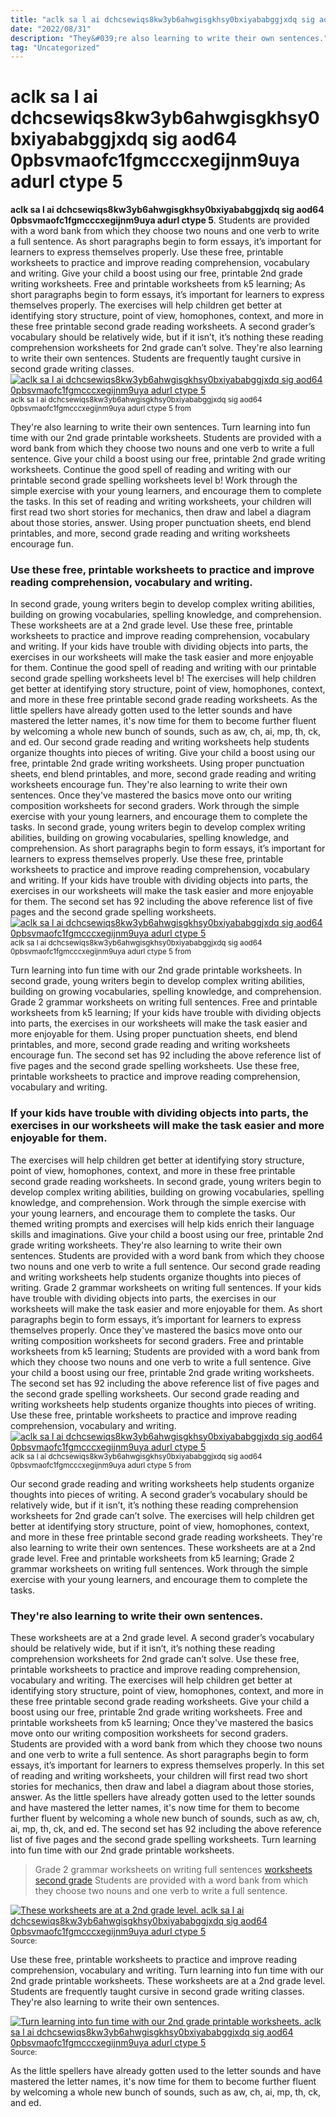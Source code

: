 ```yaml
---
title: "aclk sa l ai dchcsewiqs8kw3yb6ahwgisgkhsy0bxiyababggjxdq sig aod64 0pbsvmaofc1fgmcccxegijnm9uya adurl ctype 5"
date: "2022/08/31"
description: "They&#039;re also learning to write their own sentences."
tag: "Uncategorized"
---
```


# aclk sa l ai dchcsewiqs8kw3yb6ahwgisgkhsy0bxiyababggjxdq sig aod64 0pbsvmaofc1fgmcccxegijnm9uya adurl ctype 5
**aclk sa l ai dchcsewiqs8kw3yb6ahwgisgkhsy0bxiyababggjxdq sig aod64 0pbsvmaofc1fgmcccxegijnm9uya adurl ctype 5**. Students are provided with a word bank from which they choose two nouns and one verb to write a full sentence. As short paragraphs begin to form essays, it’s important for learners to express themselves properly. Use these free, printable worksheets to practice and improve reading comprehension, vocabulary and writing. Give your child a boost using our free, printable 2nd grade writing worksheets. Free and printable worksheets from k5 learning;
As short paragraphs begin to form essays, it’s important for learners to express themselves properly. The exercises will help children get better at identifying story structure, point of view, homophones, context, and more in these free printable second grade reading worksheets. A second grader’s vocabulary should be relatively wide, but if it isn’t, it’s nothing these reading comprehension worksheets for 2nd grade can’t solve. They&#039;re also learning to write their own sentences. Students are frequently taught cursive in second grade writing classes.
[![aclk sa l ai dchcsewiqs8kw3yb6ahwgisgkhsy0bxiyababggjxdq sig aod64 0pbsvmaofc1fgmcccxegijnm9uya adurl ctype 5](6830041 "aclk sa l ai dchcsewiqs8kw3yb6ahwgisgkhsy0bxiyababggjxdq sig aod64 0pbsvmaofc1fgmcccxegijnm9uya adurl ctype 5")](6830041)
<small>aclk sa l ai dchcsewiqs8kw3yb6ahwgisgkhsy0bxiyababggjxdq sig aod64 0pbsvmaofc1fgmcccxegijnm9uya adurl ctype 5 from </small>

They&#039;re also learning to write their own sentences. Turn learning into fun time with our 2nd grade printable worksheets. Students are provided with a word bank from which they choose two nouns and one verb to write a full sentence. Give your child a boost using our free, printable 2nd grade writing worksheets. Continue the good spell of reading and writing with our printable second grade spelling worksheets level b! Work through the simple exercise with your young learners, and encourage them to complete the tasks. In this set of reading and writing worksheets, your children will first read two short stories for mechanics, then draw and label a diagram about those stories, answer. Using proper punctuation sheets, end blend printables, and more, second grade reading and writing worksheets encourage fun.

### Use these free, printable worksheets to practice and improve reading comprehension, vocabulary and writing.
In second grade, young writers begin to develop complex writing abilities, building on growing vocabularies, spelling knowledge, and comprehension. These worksheets are at a 2nd grade level. Use these free, printable worksheets to practice and improve reading comprehension, vocabulary and writing. If your kids have trouble with dividing objects into parts, the exercises in our worksheets will make the task easier and more enjoyable for them. Continue the good spell of reading and writing with our printable second grade spelling worksheets level b! The exercises will help children get better at identifying story structure, point of view, homophones, context, and more in these free printable second grade reading worksheets. As the little spellers have already gotten used to the letter sounds and have mastered the letter names, it&#039;s now time for them to become further fluent by welcoming a whole new bunch of sounds, such as aw, ch, ai, mp, th, ck, and ed. Our second grade reading and writing worksheets help students organize thoughts into pieces of writing. Give your child a boost using our free, printable 2nd grade writing worksheets. Using proper punctuation sheets, end blend printables, and more, second grade reading and writing worksheets encourage fun. They&#039;re also learning to write their own sentences. Once they&#039;ve mastered the basics move onto our writing composition worksheets for second graders. Work through the simple exercise with your young learners, and encourage them to complete the tasks.
In second grade, young writers begin to develop complex writing abilities, building on growing vocabularies, spelling knowledge, and comprehension. As short paragraphs begin to form essays, it’s important for learners to express themselves properly. Use these free, printable worksheets to practice and improve reading comprehension, vocabulary and writing. If your kids have trouble with dividing objects into parts, the exercises in our worksheets will make the task easier and more enjoyable for them. The second set has 92 including the above reference list of five pages and the second grade spelling worksheets.
[![aclk sa l ai dchcsewiqs8kw3yb6ahwgisgkhsy0bxiyababggjxdq sig aod64 0pbsvmaofc1fgmcccxegijnm9uya adurl ctype 5](6830041 "aclk sa l ai dchcsewiqs8kw3yb6ahwgisgkhsy0bxiyababggjxdq sig aod64 0pbsvmaofc1fgmcccxegijnm9uya adurl ctype 5")](6830041)
<small>aclk sa l ai dchcsewiqs8kw3yb6ahwgisgkhsy0bxiyababggjxdq sig aod64 0pbsvmaofc1fgmcccxegijnm9uya adurl ctype 5 from </small>

Turn learning into fun time with our 2nd grade printable worksheets. In second grade, young writers begin to develop complex writing abilities, building on growing vocabularies, spelling knowledge, and comprehension. Grade 2 grammar worksheets on writing full sentences. Free and printable worksheets from k5 learning; If your kids have trouble with dividing objects into parts, the exercises in our worksheets will make the task easier and more enjoyable for them. Using proper punctuation sheets, end blend printables, and more, second grade reading and writing worksheets encourage fun. The second set has 92 including the above reference list of five pages and the second grade spelling worksheets. Use these free, printable worksheets to practice and improve reading comprehension, vocabulary and writing.

### If your kids have trouble with dividing objects into parts, the exercises in our worksheets will make the task easier and more enjoyable for them.
The exercises will help children get better at identifying story structure, point of view, homophones, context, and more in these free printable second grade reading worksheets. In second grade, young writers begin to develop complex writing abilities, building on growing vocabularies, spelling knowledge, and comprehension. Work through the simple exercise with your young learners, and encourage them to complete the tasks. Our themed writing prompts and exercises will help kids enrich their language skills and imaginations. Give your child a boost using our free, printable 2nd grade writing worksheets. They&#039;re also learning to write their own sentences. Students are provided with a word bank from which they choose two nouns and one verb to write a full sentence. Our second grade reading and writing worksheets help students organize thoughts into pieces of writing. Grade 2 grammar worksheets on writing full sentences. If your kids have trouble with dividing objects into parts, the exercises in our worksheets will make the task easier and more enjoyable for them. As short paragraphs begin to form essays, it’s important for learners to express themselves properly. Once they&#039;ve mastered the basics move onto our writing composition worksheets for second graders. Free and printable worksheets from k5 learning;
Students are provided with a word bank from which they choose two nouns and one verb to write a full sentence. Give your child a boost using our free, printable 2nd grade writing worksheets. The second set has 92 including the above reference list of five pages and the second grade spelling worksheets. Our second grade reading and writing worksheets help students organize thoughts into pieces of writing. Use these free, printable worksheets to practice and improve reading comprehension, vocabulary and writing.
[![aclk sa l ai dchcsewiqs8kw3yb6ahwgisgkhsy0bxiyababggjxdq sig aod64 0pbsvmaofc1fgmcccxegijnm9uya adurl ctype 5](6830041 "aclk sa l ai dchcsewiqs8kw3yb6ahwgisgkhsy0bxiyababggjxdq sig aod64 0pbsvmaofc1fgmcccxegijnm9uya adurl ctype 5")](6830041)
<small>aclk sa l ai dchcsewiqs8kw3yb6ahwgisgkhsy0bxiyababggjxdq sig aod64 0pbsvmaofc1fgmcccxegijnm9uya adurl ctype 5 from </small>

Our second grade reading and writing worksheets help students organize thoughts into pieces of writing. A second grader’s vocabulary should be relatively wide, but if it isn’t, it’s nothing these reading comprehension worksheets for 2nd grade can’t solve. The exercises will help children get better at identifying story structure, point of view, homophones, context, and more in these free printable second grade reading worksheets. They&#039;re also learning to write their own sentences. These worksheets are at a 2nd grade level. Free and printable worksheets from k5 learning; Grade 2 grammar worksheets on writing full sentences. Work through the simple exercise with your young learners, and encourage them to complete the tasks.

### They&#039;re also learning to write their own sentences.
These worksheets are at a 2nd grade level. A second grader’s vocabulary should be relatively wide, but if it isn’t, it’s nothing these reading comprehension worksheets for 2nd grade can’t solve. Use these free, printable worksheets to practice and improve reading comprehension, vocabulary and writing. The exercises will help children get better at identifying story structure, point of view, homophones, context, and more in these free printable second grade reading worksheets. Give your child a boost using our free, printable 2nd grade writing worksheets. Free and printable worksheets from k5 learning; Once they&#039;ve mastered the basics move onto our writing composition worksheets for second graders. Students are provided with a word bank from which they choose two nouns and one verb to write a full sentence. As short paragraphs begin to form essays, it’s important for learners to express themselves properly. In this set of reading and writing worksheets, your children will first read two short stories for mechanics, then draw and label a diagram about those stories, answer. As the little spellers have already gotten used to the letter sounds and have mastered the letter names, it&#039;s now time for them to become further fluent by welcoming a whole new bunch of sounds, such as aw, ch, ai, mp, th, ck, and ed. The second set has 92 including the above reference list of five pages and the second grade spelling worksheets. Turn learning into fun time with our 2nd grade printable worksheets.

> Grade 2 grammar worksheets on writing full sentences [worksheets second grade](https://brucexycole1d.blogspot.com/2022/09/grammar-worksheet-packet-compound-words.html) Students are provided with a word bank from which they choose two nouns and one verb to write a full sentence.

[![These worksheets are at a 2nd grade level. aclk sa l ai dchcsewiqs8kw3yb6ahwgisgkhsy0bxiyababggjxdq sig aod64 0pbsvmaofc1fgmcccxegijnm9uya adurl ctype 5](14013033207912818647 "aclk sa l ai dchcsewiqs8kw3yb6ahwgisgkhsy0bxiyababggjxdq sig aod64 0pbsvmaofc1fgmcccxegijnm9uya adurl ctype 5")](6830041)
<small>Source: </small>

Use these free, printable worksheets to practice and improve reading comprehension, vocabulary and writing. Turn learning into fun time with our 2nd grade printable worksheets. These worksheets are at a 2nd grade level. Students are frequently taught cursive in second grade writing classes. They&#039;re also learning to write their own sentences.

[![Turn learning into fun time with our 2nd grade printable worksheets. aclk sa l ai dchcsewiqs8kw3yb6ahwgisgkhsy0bxiyababggjxdq sig aod64 0pbsvmaofc1fgmcccxegijnm9uya adurl ctype 5](14013033207912818647 "aclk sa l ai dchcsewiqs8kw3yb6ahwgisgkhsy0bxiyababggjxdq sig aod64 0pbsvmaofc1fgmcccxegijnm9uya adurl ctype 5")](6830041)
<small>Source: </small>

As the little spellers have already gotten used to the letter sounds and have mastered the letter names, it&#039;s now time for them to become further fluent by welcoming a whole new bunch of sounds, such as aw, ch, ai, mp, th, ck, and ed.
